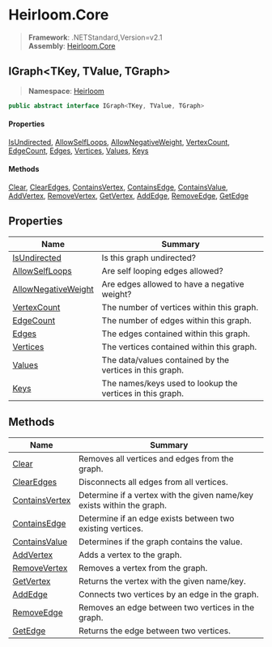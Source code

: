 # Heirloom.Core

> **Framework**: .NETStandard,Version=v2.1  
> **Assembly**: [Heirloom.Core][0]  

## IGraph\<TKey, TValue, TGraph>

> **Namespace**: [Heirloom][0]  

```cs
public abstract interface IGraph<TKey, TValue, TGraph>
```

#### Properties

[IsUndirected][1], [AllowSelfLoops][2], [AllowNegativeWeight][3], [VertexCount][4], [EdgeCount][5], [Edges][6], [Vertices][7], [Values][8], [Keys][9]

#### Methods

[Clear][10], [ClearEdges][11], [ContainsVertex][12], [ContainsEdge][13], [ContainsValue][14], [AddVertex][15], [RemoveVertex][16], [GetVertex][17], [AddEdge][18], [RemoveEdge][19], [GetEdge][20]

## Properties

| Name                     | Summary                                                   |
|--------------------------|-----------------------------------------------------------|
| [IsUndirected][1]        | Is this graph undirected?                                 |
| [AllowSelfLoops][2]      | Are self looping edges allowed?                           |
| [AllowNegativeWeight][3] | Are edges allowed to have a negative weight?              |
| [VertexCount][4]         | The number of vertices within this graph.                 |
| [EdgeCount][5]           | The number of edges within this graph.                    |
| [Edges][6]               | The edges contained within this graph.                    |
| [Vertices][7]            | The vertices contained within this graph.                 |
| [Values][8]              | The data/values contained by the vertices in this graph.  |
| [Keys][9]                | The names/keys used to lookup the vertices in this graph. |

## Methods

| Name                 | Summary                                                                |
|----------------------|------------------------------------------------------------------------|
| [Clear][10]          | Removes all vertices and edges from the graph.                         |
| [ClearEdges][11]     | Disconnects all edges from all vertices.                               |
| [ContainsVertex][12] | Determine if a vertex with the given name/key exists within the graph. |
| [ContainsEdge][13]   | Determine if an edge exists between two existing vertices.             |
| [ContainsValue][14]  | Determines if the graph contains the value.                            |
| [AddVertex][15]      | Adds a vertex to the graph.                                            |
| [RemoveVertex][16]   | Removes a vertex from the graph.                                       |
| [GetVertex][17]      | Returns the vertex with the given name/key.                            |
| [AddEdge][18]        | Connects two vertices by an edge in the graph.                         |
| [RemoveEdge][19]     | Removes an edge between two vertices in the graph.                     |
| [GetEdge][20]        | Returns the edge between two vertices.                                 |

[0]: ../../Heirloom.Core.md
[1]: IGraph[TKey,TValue,TGraph]/IsUndirected.md
[2]: IGraph[TKey,TValue,TGraph]/AllowSelfLoops.md
[3]: IGraph[TKey,TValue,TGraph]/AllowNegativeWeight.md
[4]: IGraph[TKey,TValue,TGraph]/VertexCount.md
[5]: IGraph[TKey,TValue,TGraph]/EdgeCount.md
[6]: IGraph[TKey,TValue,TGraph]/Edges.md
[7]: IGraph[TKey,TValue,TGraph]/Vertices.md
[8]: IGraph[TKey,TValue,TGraph]/Values.md
[9]: IGraph[TKey,TValue,TGraph]/Keys.md
[10]: IGraph[TKey,TValue,TGraph]/Clear.md
[11]: IGraph[TKey,TValue,TGraph]/ClearEdges.md
[12]: IGraph[TKey,TValue,TGraph]/ContainsVertex.md
[13]: IGraph[TKey,TValue,TGraph]/ContainsEdge.md
[14]: IGraph[TKey,TValue,TGraph]/ContainsValue.md
[15]: IGraph[TKey,TValue,TGraph]/AddVertex.md
[16]: IGraph[TKey,TValue,TGraph]/RemoveVertex.md
[17]: IGraph[TKey,TValue,TGraph]/GetVertex.md
[18]: IGraph[TKey,TValue,TGraph]/AddEdge.md
[19]: IGraph[TKey,TValue,TGraph]/RemoveEdge.md
[20]: IGraph[TKey,TValue,TGraph]/GetEdge.md
